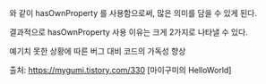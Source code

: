 와 같이 hasOwnProperty 를 사용함으로써, 많은 의미를 담을 수 있게 된다.

결과적으로 hasOwnProperty 사용 이유는 크게 2가지로 나타낼 수 있다.

예기치 못한 상황에 따른 버그 대비
코드의 가독성 향상

출처: https://mygumi.tistory.com/330 [마이구미의 HelloWorld]

